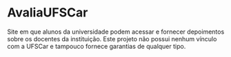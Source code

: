 # AvaliaUFSCar
Site em que alunos da universidade podem acessar e fornecer depoimentos sobre os docentes da instituição. Este projeto não possui nenhum vínculo com a UFSCar e tampouco fornece garantias de qualquer tipo.
